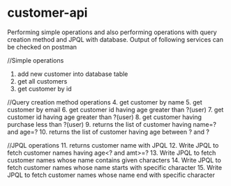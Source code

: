 # customer-api

Performing simple operations and also performing operations with query creation method and JPQL with database.
Output of following services can be checked on postman

//Simple operations
1. add new customer into database table
2. get all customers
3. get customer by id

//Query creation method operations
4. get customer by name
5. get customer by email
6. get customer id having age greater than ?(user)
7. get customer id having age greater than ?(user)
8. get customer having purchase less than ?(user)
9. returns the list of customer having name=? and age=?
10. returns the list of customer having age between ? and ?

//JPQL operations
11. returns customer name with JPQL
12. Write JPQL to fetch customer names having age<? and amt>=?
13. Write JPQL to fetch customer names whose name contains given characters
14. Write JPQL to fetch customer names whose name starts with specific character
15. Write JPQL to fetch customer names whose name end with specific character
